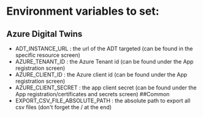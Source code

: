 # Environment variables to set:
## Azure Digital Twins
- ADT_INSTANCE_URL : the url of the ADT targeted (can be found in the specific resource screen)
- AZURE_TENANT_ID : the Azure Tenant id (can be found under the App registration screen)
- AZURE_CLIENT_ID : the Azure client id (can be found under the App registration screen)
- AZURE_CLIENT_SECRET : the app client secret (can be found under the App registration/certificates and secrets screen)
##Common
- EXPORT_CSV_FILE_ABSOLUTE_PATH : the absolute path to export all csv files (don't forget the / at the end)
